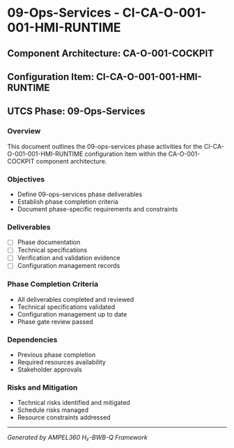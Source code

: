# 09-Ops-Services - CI-CA-O-001-001-HMI-RUNTIME

## Component Architecture: CA-O-001-COCKPIT
## Configuration Item: CI-CA-O-001-001-HMI-RUNTIME
## UTCS Phase: 09-Ops-Services

### Overview
This document outlines the 09-ops-services phase activities for the CI-CA-O-001-001-HMI-RUNTIME configuration item within the CA-O-001-COCKPIT component architecture.

### Objectives
- Define 09-ops-services phase deliverables
- Establish phase completion criteria
- Document phase-specific requirements and constraints

### Deliverables
- [ ] Phase documentation
- [ ] Technical specifications
- [ ] Verification and validation evidence
- [ ] Configuration management records

### Phase Completion Criteria
- All deliverables completed and reviewed
- Technical specifications validated
- Configuration management up to date
- Phase gate review passed

### Dependencies
- Previous phase completion
- Required resources availability
- Stakeholder approvals

### Risks and Mitigation
- Technical risks identified and mitigated
- Schedule risks managed
- Resource constraints addressed

---
*Generated by AMPEL360 H₂-BWB-Q Framework*
